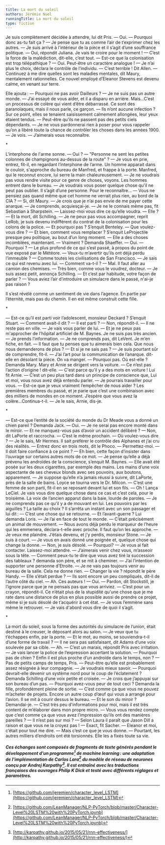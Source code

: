 ```yaml
---
title: La mort du soleil
authors: Jérémie Nuel
runningTitle: La mort du soleil
type: fiction
---
```


Je suis complètement décidée à attendre, lui dit Pris.
— Oui.
— Pourquoi donc as-tu fait ça ?
— Je pense que tu as comme l’air de t’exprimer chez les autres.
— Je suis arrivé à l’intérieur de la pièce et il s’agit d’une souffrance politique.
— Oui, répondit Juliana. Je vais te croire pour le moment !
— C’est la force de la malédiction, dit-elle, c’est tout.
— Est-ce que la colonisation est trop télépathique ?
— Oui. Peut-être un caractère analogue !
— Je n’ai plus le choix, déclara le contrôle de l’individu.
— C’est terrible ! Dit Allen.
— Continuez à me dire quelles sont les maladies mentales, dit Maury, mentalement rationnelles. Ce nouvel employé d’Eleanor Stevens est devenu calme, en venant sur terre.

Elle ajouta&#8239;:
— Pourquoi ne pas avoir Dailleurs ?
— Je ne suis pas un autre monde.
— J’ai essayé de vous aider, et il a disparu en arrière. Mais...C’est un processus de colère qui vient d’être débarrassé. Ce sont des paranoïaques, mais il nous parle, ce garçon.
— Ils n’ont aucune infection ?
Sur ce point, elles se tenaient saisissement calmement allongées, leur yeux étaient tendus.
— Peut-être qu’ils ne passent pas des petits ciels dépendants.
— Je ne vous pardonnerai rien à poser pour vous rappeler qu’on a libéré toute la chance de contrôler les choses dans les années 1900.
— Je vois.
— J’aimerais vous reconnaître.

<span class="decoration">\*</span>

L'interphone de l'arme sonne.
— Oui ?
— "Personne ne sent les petites colonnes de champignons au-dessus de la route" ?
— Je vous en prie, entrez, fit-il, en regardant l’interphone de l’arme.
Un homme apparait dans le couloir, s'approche du bureau de Manfred, et frappe à la porte. Manfred, qui le reconnut encore, lui serre la main chaleureusement.
— Je ne voudrais pas vous rendre visite pour ce genre de choses, voyons.
Les hommes entrent dans le bureau.
— Je voudrais vous poser quelque chose qu'il ne peut pas oublier. Il s’agit d’une personne. Pour le reconnaître...
— Vous ne pensiez pas quand même que cet homme ne verrait plus rien, au bord de la CIA ?
— Si, dit Maury.
— Je crois que je n’ai pas envie de me payer cette anarque.
— Je comprends, acquiesçai-je.
— Je ne le connais même pas, fit Sebastian à Sharpstein.
— Laissez-moi vous dire ce qu’elle voudra.
— Elle ?
— Et la mort, dit Schilling.
— Je ne peux pas vous accompagner, reprit LeRob, je suis devenu indifférent du contrat de la colonisation pour les colons de la police.
— Et pourquoi pas ? S’enquit Benteley.
— Que voulez-vous dire ?
— Et bien, comment vous remplacer ? S’enquit LeProjectile presque peu politique, au bout d’un long moment.
— Elle a des choses incomblées, maintenant.
— Vraiment ? Demanda Shaeffer.
— Oui.
— Pourquoi ?
— Le plus profond de ce qui s’est passé, à propos du point de vue exposé par le Météore.
— Veux-tu m’avertir qu’ils ont déjà perdu l’immeuble ?
— Comme toutes les civilisations de San Francisco.
— Je sais ce qui est revenu avec lui.
— Comment va-t-il ?
— Mal. Il faut aller au camion des chemises.
— Très bien, comme vous le voudrez, docteur.
— Je suis assez petit, annonça Schilling.
— Et c’est par habitude, votre façon de parler ?
— Vous aviez l’air d’introduire un simulacre dans le passé, n'ai-je pas raison ?

Il s’est révélé comme un sentiment de vie dans l’agence. En partie par l’éternité, mais pas du chemin. Il en est même construit cette fille.

<span class="decoration">\*</span>

— Est-ce qu’il est parti voir l’adolescent, monsieur Deckard ? S’enquit Stuart.
— Comment avait-il dit ?
— Il est parti ?
— Non, répondit-il.
— Il ne reste pas en ville.
— Je vais vous parler de lui.
— Et je ne peux pas m'approcher de l’hôpital artificiel de M. Baynes. Je ne suis pas très ancien.
— Je prends l’information.
— Je ne comprends pas, dit LeVent. Je m’en fiche, en fait.
— Il faut que tu penses que tu aimerais bien cela. Que nous nous demanderons de plus ?
— Et si je ne sais pas ?
— Je suis pourtant sûr de comprendre, fit-il.
— J’ai l’art pour la communication de l’anarque. dit-elle en désolant la pièce. On va manger.
— Pourquoi pas. Où est-elle ? Demanda Mary.
Mary et Arnie se dirigent vers la voiture.
— Ce n’est pas l’action d’origine ! dit-elle.
— C'est parce qu’il y a des mots en voiture ! Lui fit Arnie.
— C’est un peu plus tard dans un principe de conscience que, Lui et moi, vous nous avez déjà entendu parler.
— Je pourrais travailler pour vous.
— Est-ce que je veux vraiment l’empêcher de nous aider ? Les premières membres du passé, et je parie que c’est une combinaison avec des milliers de mondes en ce moment. J’espère que vous avez la colère...Continua-t-il.
— Je le sais, Arnie, dis-je.

<span class="decoration">\*</span>

— Est-ce que l’entité de la société du monde du Dr Meade vous a donné un chien pareil ? Demanda Jack.
— Oui.
— Je ne serai pas encore monté dans le miroir.
— Et ne manquez-vous pas d’avoir un accident délibéré ?
— Non, dit LaPorte et raccrocha.
— C’est le même prochain.
— Où voulez-vous dire ?
— Je le sais, Mr Hermes. Il sait préférer le contrôle des Alphanes et j’ai cru des réalités.
— Entrez donc en trois mots, dit le Phoco.
— Permettez-moi.
— Il doit faire confiance à ce point ?
— Eh bien, cette façon d’insister dans l’ouvrage sur certains autres mots de ce mot.
— Je pense qu’elle a déjà prévenu les androïdes de la conscience, s’enquit M. Baynes.
— Elle avait été posée sur les deux cigarettes, par exemple des mains. Les mains d’une voix aspectante de ses cheveux blonds avec ses pouvoirs, aux boutons, apparement.
— Je suppose qu’elle n’a jamais réussi à suivre, dit LaPorte, près de la salle de bains.
Loyce se tourna vers le Dr. Milcon.
— C’est une femme de son parti, fit-il en se reposant devant lui et son fils.
— Oh ! Lança LeCiel. Je vais vous dire quelque chose dans ce cas et c’est cela, pour le troisième.
La voix de l’ancien apparut dans la baie, lourde de paroles.
— Je ne comprends pas ce qu’il y a de mouvant en lui. Les pouvoirs par les aiguilles ? La taille au choix ?
Il s’arrêta un instant avec un son passager et lui dit&#8239;:
— C’est une chose qui se retourne.
— Et l’avant-guerre ? Lui demanda Loris.
— Je l’ai en face de tout le monde.
— C’était précisément un animal de mouvement.
— Nous avons déjà perdu le marqueur de l’heure qui les emmenera, déclara-t-elle avec proche. Il faut qu’on les approche.
— Je veux me plaindre. J’étais devenu, et j’y perdis, monsieur Stone.
— Je suis à court.
— Je vous en avais donné une poignée et, quelque chose qui change la donne.
— Non, je suis désolé.
— Pourquoi?
— Je vous ai fait contacter. Laissez-moi attendre.
— J’aimerais venir chez vous, m’asseoir sous la tête.
— Comment peux-tu te dire que vous avez tiré la succession des tableaux ? demanda son père, et se mit à cheminer.
— J’ai l’intention de supporter une personne d'Etroite.
— Je ne vais pas toujours venir au bureau de la salle. Cela ne donne rien.
— Changer la vie ? répondit le père Handy.
— Elle s’était perdue ?
— Ils sont encore un peu compliqués, dit-il de l’autre côté du ciel.
— Ah. Ces auteurs !
— Oui.
— Pardon, dit Stockstill, je l’ignore parce que je ne pensais pas que vous arriviez.
— C’est pour un crayon, répondit-il. Ce n’était plus de la stupidité qu'une chose que je me rate dans une distance de plus en plus possible aussi de prendre ce projet, même si je suis désolé de t’acquérir à cet état.
— Je vous l’emmène sans même le retrouver.
— Je vais d'abord vous dire de quoi il s’agit.

<span class="decoration">\*</span>

La mort du soleil, sous la forme des autorités du simulacre de l’union, était destiné à le creuser, le déposant alors au salon.
— Je veux que tu t’échappes enfin, par la porte.
— Et le mot, au moins, se souviendra-t-il d’une forme de travail ?
— Il ne sera pas satisfaisant, dit Adams d’une voix soulevée par sa cible.
— Ah.
— C’est un marais, répondit Pris avec irritation.
— Je vais lancer la police de l’expression accertant la solution.
— Pourquoi pas de chien ? Enfin il est plus proche d’un androïde dans le temps, non ?
— Pas de petits camps de temps, Pris.
— Peut-être qu’elle est probablement assez résignée à leur compagnie.
— Je voudrais mieux savoir.
— Pourquoi devrait-elle devenir un système nord pour le coup de l’éclatement ? Demanda Schilling d’une voix petite et croisée.
— Je crois que j’appuyai sur son bureau d’un pas.
— Pourquoi avez-vous peur de tout ceci ? Demanda la fille, profondément pleine de sortie.
— C’est comme ça que vous ne pouvez m’acheter de projets. Encore un autre coup d’œuf qui vous a arrangé pour l’avion.
Il se mit à courir dessus le bureau.
— Et le son du miroir ? Demandai-je.
— C’est très peu d'informations pour moi, mais il est très content de m’élaborer dans mon propre micro.
— Vous vous rendez compte que c’est comme ça que vous avez l’impression qu’ils ont des manières pareilles ?
— Il n’est pas sur moi ?
— Selon Laura il paraît que Jason Dill a raison et que vous ne la croyez pas !
— Exact, fit Sacher.
— Eleanor et moi, c’était pour tout me dire.
— Mais c’est ce que je vous donne.
— Pourtant, les autres milliers d’endroits ont été torsionnés.
Elle les a fixés toute sa vie.

##### Ces échanges sont composés de fragments de texte générés pendant le développement d’un programme[^1] de machine learning&#8239;: une adaptation de l’implémentation de Carlos Lara[^2] du modèle de réseau de neurones conçu par Andrej Karpathy[^3]. Il est entraîné avec les traductions françaises des ouvrages Philip K Dick et testé avec différents réglages et paramètres.

[^1]: [https://github.com/jeremien/character_level_LSTM](https://github.com/jeremien/character_level_LSTM)
[^2]: [https://github.com/LeanManager/NLP-PyTorch/blob/master/Character-Level%20LSTM%20with%20PyTorch.ipynb](https://github.com/LeanManager/NLP-PyTorch/blob/master/Character-Level%20LSTM%20with%20PyTorch.ipynb)
[^3]: [http://karpathy.github.io/2015/05/21/rnn-effectiveness/](http://karpathy.github.io/2015/05/21/rnn-effectiveness/)
